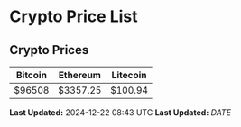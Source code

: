 # Crypto Price List

## Crypto Prices
| Bitcoin | Ethereum | Litecoin |
| ------- | -------- | -------- |
| $96508 | $3357.25 | $100.94 |
**Last Updated:** 2024-12-22 08:43 UTC
**Last Updated:** $DATE$
